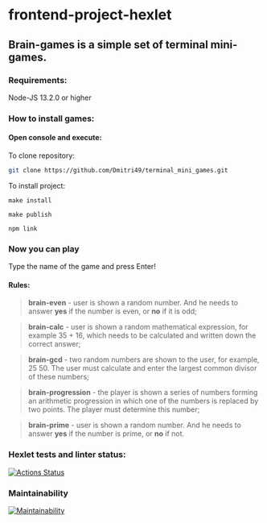 # frontend-project-hexlet
## Brain-games is a simple set of terminal mini-games.

### Requirements:

  Node-JS 13.2.0 or higher

### How to install games: 
#### Open console and execute:
  To clone repository:
  ```sh
git clone https://github.com/Dmitri49/terminal_mini_games.git
```
  To install project:
  ```
make install
```
  ```
make publish
```
  ```
npm link
```

### Now you can play

Type the name of the game and press Enter!

#### Rules:

> **brain-even** - user is shown a random number. And he needs to answer **yes** if the number is even, or **no** if it is odd;

> **brain-calс** - user is shown a random mathematical expression, for example 35 + 16, which needs to be calculated and written down the correct answer;

> **brain-gcd** - two random numbers are shown to the user, for example, 25 50. The user must calculate and enter the largest common divisor of these numbers;

> **brain-progression** - the player is shown a series of numbers forming an arithmetic progression in which one of the numbers is replaced by two points. The player must determine this number;

> **brain-prime** - user is shown a random number. And he needs to answer **yes** if the number is prime, or **no** if not.


### Hexlet tests and linter status:
[![Actions Status](https://github.com/Dmitri49/js-starter-project-44/actions/workflows/hexlet-check.yml/badge.svg)](https://github.com/Dmitri49/js-starter-project-44/actions)

### Maintainability
[![Maintainability](https://api.codeclimate.com/v1/badges/6b9ce2251091f00e9bdf/maintainability)](https://codeclimate.com/github/Dmitri49/js-starter-project-44/maintainability)
